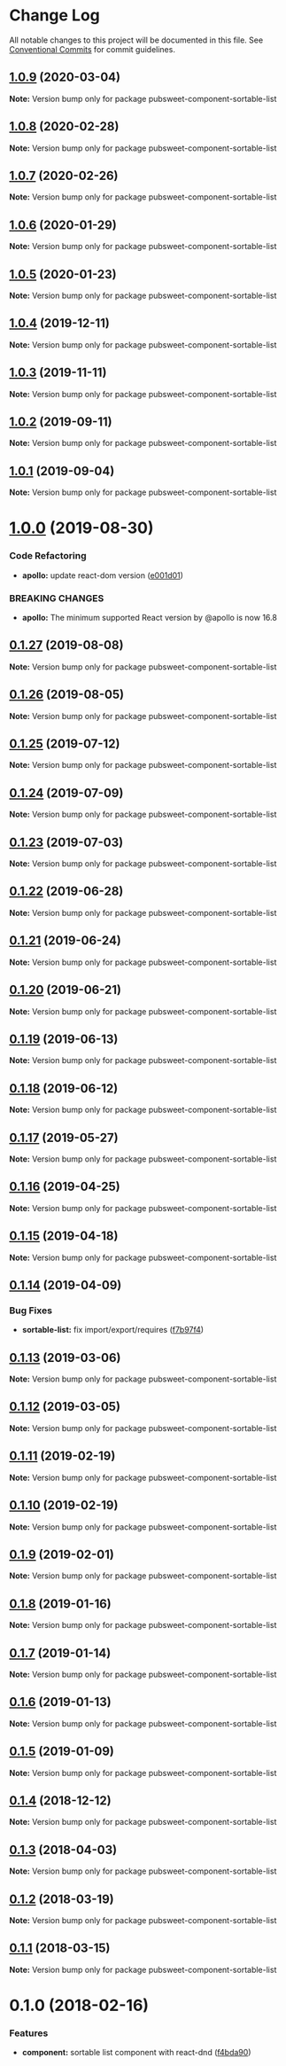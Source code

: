 # Change Log

All notable changes to this project will be documented in this file.
See [Conventional Commits](https://conventionalcommits.org) for commit guidelines.

## [1.0.9](https://gitlab.coko.foundation/pubsweet/pubsweet/compare/pubsweet-component-sortable-list@1.0.8...pubsweet-component-sortable-list@1.0.9) (2020-03-04)

**Note:** Version bump only for package pubsweet-component-sortable-list





## [1.0.8](https://gitlab.coko.foundation/pubsweet/pubsweet/compare/pubsweet-component-sortable-list@1.0.7...pubsweet-component-sortable-list@1.0.8) (2020-02-28)

**Note:** Version bump only for package pubsweet-component-sortable-list





## [1.0.7](https://gitlab.coko.foundation/pubsweet/pubsweet/compare/pubsweet-component-sortable-list@1.0.6...pubsweet-component-sortable-list@1.0.7) (2020-02-26)

**Note:** Version bump only for package pubsweet-component-sortable-list





## [1.0.6](https://gitlab.coko.foundation/pubsweet/pubsweet/compare/pubsweet-component-sortable-list@1.0.5...pubsweet-component-sortable-list@1.0.6) (2020-01-29)

**Note:** Version bump only for package pubsweet-component-sortable-list





## [1.0.5](https://gitlab.coko.foundation/pubsweet/pubsweet/compare/pubsweet-component-sortable-list@1.0.4...pubsweet-component-sortable-list@1.0.5) (2020-01-23)

**Note:** Version bump only for package pubsweet-component-sortable-list





## [1.0.4](https://gitlab.coko.foundation/pubsweet/pubsweet/compare/pubsweet-component-sortable-list@1.0.3...pubsweet-component-sortable-list@1.0.4) (2019-12-11)

**Note:** Version bump only for package pubsweet-component-sortable-list





## [1.0.3](https://gitlab.coko.foundation/pubsweet/pubsweet/compare/pubsweet-component-sortable-list@1.0.2...pubsweet-component-sortable-list@1.0.3) (2019-11-11)

**Note:** Version bump only for package pubsweet-component-sortable-list





## [1.0.2](https://gitlab.coko.foundation/pubsweet/pubsweet/compare/pubsweet-component-sortable-list@1.0.1...pubsweet-component-sortable-list@1.0.2) (2019-09-11)

**Note:** Version bump only for package pubsweet-component-sortable-list





## [1.0.1](https://gitlab.coko.foundation/pubsweet/pubsweet/compare/pubsweet-component-sortable-list@1.0.0...pubsweet-component-sortable-list@1.0.1) (2019-09-04)

**Note:** Version bump only for package pubsweet-component-sortable-list





# [1.0.0](https://gitlab.coko.foundation/pubsweet/pubsweet/compare/pubsweet-component-sortable-list@0.1.27...pubsweet-component-sortable-list@1.0.0) (2019-08-30)


### Code Refactoring

* **apollo:** update react-dom version ([e001d01](https://gitlab.coko.foundation/pubsweet/pubsweet/commit/e001d01))


### BREAKING CHANGES

* **apollo:** The minimum supported React version by @apollo is now 16.8





## [0.1.27](https://gitlab.coko.foundation/pubsweet/pubsweet/compare/pubsweet-component-sortable-list@0.1.26...pubsweet-component-sortable-list@0.1.27) (2019-08-08)

**Note:** Version bump only for package pubsweet-component-sortable-list





## [0.1.26](https://gitlab.coko.foundation/pubsweet/pubsweet/compare/pubsweet-component-sortable-list@0.1.25...pubsweet-component-sortable-list@0.1.26) (2019-08-05)

**Note:** Version bump only for package pubsweet-component-sortable-list





## [0.1.25](https://gitlab.coko.foundation/pubsweet/pubsweet/compare/pubsweet-component-sortable-list@0.1.24...pubsweet-component-sortable-list@0.1.25) (2019-07-12)

**Note:** Version bump only for package pubsweet-component-sortable-list





## [0.1.24](https://gitlab.coko.foundation/pubsweet/pubsweet/compare/pubsweet-component-sortable-list@0.1.23...pubsweet-component-sortable-list@0.1.24) (2019-07-09)

**Note:** Version bump only for package pubsweet-component-sortable-list





## [0.1.23](https://gitlab.coko.foundation/pubsweet/pubsweet/compare/pubsweet-component-sortable-list@0.1.22...pubsweet-component-sortable-list@0.1.23) (2019-07-03)

**Note:** Version bump only for package pubsweet-component-sortable-list





## [0.1.22](https://gitlab.coko.foundation/pubsweet/pubsweet/compare/pubsweet-component-sortable-list@0.1.21...pubsweet-component-sortable-list@0.1.22) (2019-06-28)

**Note:** Version bump only for package pubsweet-component-sortable-list





## [0.1.21](https://gitlab.coko.foundation/pubsweet/pubsweet/compare/pubsweet-component-sortable-list@0.1.20...pubsweet-component-sortable-list@0.1.21) (2019-06-24)

**Note:** Version bump only for package pubsweet-component-sortable-list





## [0.1.20](https://gitlab.coko.foundation/pubsweet/pubsweet/compare/pubsweet-component-sortable-list@0.1.19...pubsweet-component-sortable-list@0.1.20) (2019-06-21)

**Note:** Version bump only for package pubsweet-component-sortable-list





## [0.1.19](https://gitlab.coko.foundation/pubsweet/pubsweet/compare/pubsweet-component-sortable-list@0.1.18...pubsweet-component-sortable-list@0.1.19) (2019-06-13)

**Note:** Version bump only for package pubsweet-component-sortable-list





## [0.1.18](https://gitlab.coko.foundation/pubsweet/pubsweet/compare/pubsweet-component-sortable-list@0.1.17...pubsweet-component-sortable-list@0.1.18) (2019-06-12)

**Note:** Version bump only for package pubsweet-component-sortable-list





## [0.1.17](https://gitlab.coko.foundation/pubsweet/pubsweet/compare/pubsweet-component-sortable-list@0.1.16...pubsweet-component-sortable-list@0.1.17) (2019-05-27)

**Note:** Version bump only for package pubsweet-component-sortable-list





## [0.1.16](https://gitlab.coko.foundation/pubsweet/pubsweet/compare/pubsweet-component-sortable-list@0.1.15...pubsweet-component-sortable-list@0.1.16) (2019-04-25)

**Note:** Version bump only for package pubsweet-component-sortable-list





## [0.1.15](https://gitlab.coko.foundation/pubsweet/pubsweet/compare/pubsweet-component-sortable-list@0.1.14...pubsweet-component-sortable-list@0.1.15) (2019-04-18)

**Note:** Version bump only for package pubsweet-component-sortable-list





## [0.1.14](https://gitlab.coko.foundation/pubsweet/pubsweet/compare/pubsweet-component-sortable-list@0.1.13...pubsweet-component-sortable-list@0.1.14) (2019-04-09)


### Bug Fixes

* **sortable-list:** fix import/export/requires ([f7b97f4](https://gitlab.coko.foundation/pubsweet/pubsweet/commit/f7b97f4))





## [0.1.13](https://gitlab.coko.foundation/pubsweet/pubsweet/compare/pubsweet-component-sortable-list@0.1.12...pubsweet-component-sortable-list@0.1.13) (2019-03-06)

**Note:** Version bump only for package pubsweet-component-sortable-list





## [0.1.12](https://gitlab.coko.foundation/pubsweet/pubsweet/compare/pubsweet-component-sortable-list@0.1.11...pubsweet-component-sortable-list@0.1.12) (2019-03-05)

**Note:** Version bump only for package pubsweet-component-sortable-list





## [0.1.11](https://gitlab.coko.foundation/pubsweet/pubsweet/compare/pubsweet-component-sortable-list@0.1.10...pubsweet-component-sortable-list@0.1.11) (2019-02-19)

**Note:** Version bump only for package pubsweet-component-sortable-list





## [0.1.10](https://gitlab.coko.foundation/pubsweet/pubsweet/compare/pubsweet-component-sortable-list@0.1.9...pubsweet-component-sortable-list@0.1.10) (2019-02-19)

**Note:** Version bump only for package pubsweet-component-sortable-list





## [0.1.9](https://gitlab.coko.foundation/pubsweet/pubsweet/compare/pubsweet-component-sortable-list@0.1.8...pubsweet-component-sortable-list@0.1.9) (2019-02-01)

**Note:** Version bump only for package pubsweet-component-sortable-list





## [0.1.8](https://gitlab.coko.foundation/pubsweet/pubsweet/compare/pubsweet-component-sortable-list@0.1.7...pubsweet-component-sortable-list@0.1.8) (2019-01-16)

**Note:** Version bump only for package pubsweet-component-sortable-list





## [0.1.7](https://gitlab.coko.foundation/pubsweet/pubsweet/compare/pubsweet-component-sortable-list@0.1.6...pubsweet-component-sortable-list@0.1.7) (2019-01-14)

**Note:** Version bump only for package pubsweet-component-sortable-list





## [0.1.6](https://gitlab.coko.foundation/pubsweet/pubsweet/compare/pubsweet-component-sortable-list@0.1.5...pubsweet-component-sortable-list@0.1.6) (2019-01-13)

**Note:** Version bump only for package pubsweet-component-sortable-list





## [0.1.5](https://gitlab.coko.foundation/pubsweet/pubsweet/compare/pubsweet-component-sortable-list@0.1.4...pubsweet-component-sortable-list@0.1.5) (2019-01-09)

**Note:** Version bump only for package pubsweet-component-sortable-list





## [0.1.4](https://gitlab.coko.foundation/pubsweet/pubsweet/compare/pubsweet-component-sortable-list@0.1.3...pubsweet-component-sortable-list@0.1.4) (2018-12-12)

**Note:** Version bump only for package pubsweet-component-sortable-list





<a name="0.1.3"></a>
## [0.1.3](https://gitlab.coko.foundation/pubsweet/pubsweet/compare/pubsweet-component-sortable-list@0.1.2...pubsweet-component-sortable-list@0.1.3) (2018-04-03)




**Note:** Version bump only for package pubsweet-component-sortable-list

<a name="0.1.2"></a>
## [0.1.2](https://gitlab.coko.foundation/pubsweet/pubsweet/compare/pubsweet-component-sortable-list@0.1.1...pubsweet-component-sortable-list@0.1.2) (2018-03-19)




**Note:** Version bump only for package pubsweet-component-sortable-list

<a name="0.1.1"></a>
## [0.1.1](https://gitlab.coko.foundation/pubsweet/pubsweet/compare/pubsweet-component-sortable-list@0.1.0...pubsweet-component-sortable-list@0.1.1) (2018-03-15)




**Note:** Version bump only for package pubsweet-component-sortable-list

<a name="0.1.0"></a>

# 0.1.0 (2018-02-16)

### Features

* **component:** sortable list component with react-dnd ([f4bda90](https://gitlab.coko.foundation/pubsweet/pubsweet/commit/f4bda90))
